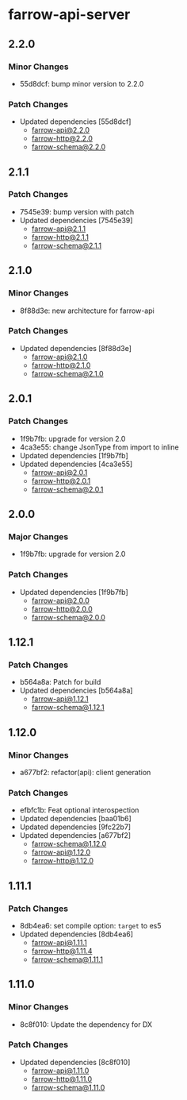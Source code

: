 # farrow-api-server

## 2.2.0

### Minor Changes

- 55d8dcf: bump minor version to 2.2.0

### Patch Changes

- Updated dependencies [55d8dcf]
  - farrow-api@2.2.0
  - farrow-http@2.2.0
  - farrow-schema@2.2.0

## 2.1.1

### Patch Changes

- 7545e39: bump version with patch
- Updated dependencies [7545e39]
  - farrow-api@2.1.1
  - farrow-http@2.1.1
  - farrow-schema@2.1.1

## 2.1.0

### Minor Changes

- 8f88d3e: new architecture for farrow-api

### Patch Changes

- Updated dependencies [8f88d3e]
  - farrow-api@2.1.0
  - farrow-http@2.1.0
  - farrow-schema@2.1.0

## 2.0.1

### Patch Changes

- 1f9b7fb: upgrade for version 2.0
- 4ca3e55: change JsonType from import to inline
- Updated dependencies [1f9b7fb]
- Updated dependencies [4ca3e55]
  - farrow-api@2.0.1
  - farrow-http@2.0.1
  - farrow-schema@2.0.1

## 2.0.0

### Major Changes

- 1f9b7fb: upgrade for version 2.0

### Patch Changes

- Updated dependencies [1f9b7fb]
  - farrow-api@2.0.0
  - farrow-http@2.0.0
  - farrow-schema@2.0.0

## 1.12.1

### Patch Changes

- b564a8a: Patch for build
- Updated dependencies [b564a8a]
  - farrow-api@1.12.1
  - farrow-schema@1.12.1

## 1.12.0

### Minor Changes

- a677bf2: refactor(api): client generation

### Patch Changes

- efbfc1b: Feat optional interospection
- Updated dependencies [baa01b6]
- Updated dependencies [9fc22b7]
- Updated dependencies [a677bf2]
  - farrow-schema@1.12.0
  - farrow-api@1.12.0
  - farrow-http@1.12.0

## 1.11.1

### Patch Changes

- 8db4ea6: set compile option: `target` to es5
- Updated dependencies [8db4ea6]
  - farrow-api@1.11.1
  - farrow-http@1.11.4
  - farrow-schema@1.11.1

## 1.11.0

### Minor Changes

- 8c8f010: Update the dependency for DX

### Patch Changes

- Updated dependencies [8c8f010]
  - farrow-api@1.11.0
  - farrow-http@1.11.0
  - farrow-schema@1.11.0
